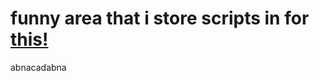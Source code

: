 # funny area that i store scripts in for [this!](https://www.roblox.com/games/6761209900/SUFFER)

abnacadabna
